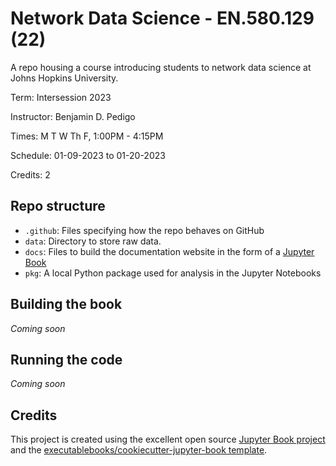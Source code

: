 # Network Data Science - EN.580.129 (22)
A repo housing a course introducing students to network data science at Johns Hopkins University.

Term: Intersession 2023

Instructor: Benjamin D. Pedigo

Times: M T W Th F, 1:00PM - 4:15PM

Schedule: 01-09-2023 to 01-20-2023

Credits: 2

## Repo structure 
- ``.github``: Files specifying how the repo behaves on GitHub
- ``data``: Directory to store raw data. 
- ``docs``: Files to build the documentation website in the form of a [Jupyter Book](https://jupyterbook.org/intro.html)
- ``pkg``: A local Python package used for analysis in the Jupyter Notebooks

## Building the book 
*Coming soon*

## Running the code
*Coming soon*

## Credits

This project is created using the excellent open source [Jupyter Book project](https://jupyterbook.org/) and the [executablebooks/cookiecutter-jupyter-book template](https://github.com/executablebooks/cookiecutter-jupyter-book).
